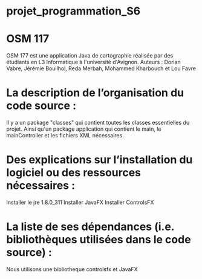 # projet_programmation_S6

# OSM 117
OSM 177 est une application Java de cartographie réalisée par des étudiants en L3 Informatique à l'université d'Avignon.
Auteurs : Dorian Vabre, Jérémie Bouilhol, Reda Merbah, Mohammed Kharbouch et Lou Favre

# La description de l’organisation du code source :
Il y a un package "classes" qui contient toutes les classes essentielles du projet.
Ainsi qu'un package application qui contient le main, le mainController et les fichiers XML nécessaires.

# Des explications sur l’installation du logiciel ou des ressources nécessaires :

Installer le jre 1.8.0_311
Installer JavaFX
Installer ControlsFX


# La liste de ses dépendances (i.e. bibliothèques utilisées dans le code source) :
Nous utilisons une bibliotheque 
controlsfx et JavaFX
